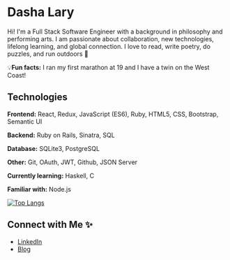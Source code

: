 # Dasha Lary

Hi! I'm a Full Stack Software Engineer with a background in philosophy and performing arts. I am passionate about collaboration, new technologies, lifelong learning, and global connection. I love to read, write poetry, do puzzles, and run outdoors 🌱

💡**Fun facts:** I ran my first marathon at 19 and I have a twin on the West Coast! 

## Technologies

**Frontend:** React, Redux, JavaScript (ES6), Ruby, HTML5, CSS, Bootstrap, Semantic UI

**Backend:** Ruby on Rails, Sinatra, SQL

**Database:** SQLite3, PostgreSQL

**Other:** Git, OAuth, JWT, Github, JSON Server


**Currently learning:** Haskell, C

**Familiar with:** Node.js


[![Top Langs](https://github-readme-stats.vercel.app/api/top-langs/?username=dashalary&layout=compact&langs_count=8)](https://github.com/anuraghazra/github-readme-stats)



## Connect with Me ✨

- [LinkedIn](https://www.linkedin.com/in/dasha-lary/)
- [Blog](https://dasha-lary.medium.com)

<!--
**dashalary/dashalary** is a ✨ _special_ ✨ repository because its `README.md` (this file) appears on your GitHub profile.

Here are some ideas to get you started:

- 🔭 I’m currently working on ...
- 🌱 I’m currently learning ...
- 👯 I’m looking to collaborate on ...
- 🤔 I’m looking for help with ...
- 💬 Ask me about ...
- 📫 How to reach me: ...
- 😄 Pronouns: ...
- ⚡ Fun fact: ...
-->
